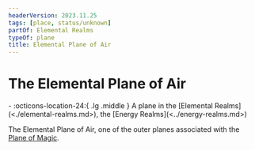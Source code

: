 ```yaml
---
headerVersion: 2023.11.25
tags: [place, status/unknown]
partOf: Elemental Realms
typeOf: plane
title: Elemental Plane of Air
---
```

# The Elemental Plane of Air
<div class="grid cards ext-narrow-margin ext-one-column" markdown>
-    :octicons-location-24:{ .lg .middle } A plane in the [Elemental Realms](<./elemental-realms.md>), the [Energy Realms](<../energy-realms.md>)  
</div>


The Elemental Plane of Air, one of the outer planes associated with the [Plane of Magic](<../plane-of-magic.md>).